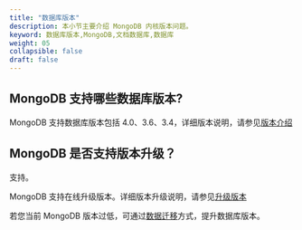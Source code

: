 ```yaml
---
title: "数据库版本"
description: 本小节主要介绍 MongoDB 内核版本问题。 
keyword: 数据库版本,MongoDB,文档数据库,数据库
weight: 05
collapsible: false
draft: false
---
```


## MongoDB 支持哪些数据库版本?

MongoDB 支持数据库版本包括 4.0、3.6、3.4，详细版本说明，请参见[版本介绍](../../intro/version)

## MongoDB 是否支持版本升级？

支持。

MongoDB 支持在线升级版本。详细版本升级说明，请参见[升级版本](../../manual/cluster_lifecycle/upgrade)

若您当前 MongoDB 版本过低，可通过[数据迁移](../../manual/migration/mongo_dump_restore)方式，提升数据库版本。
